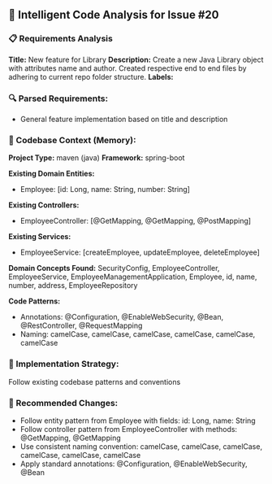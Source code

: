 
## 🤖 Intelligent Code Analysis for Issue #20

### 📋 Requirements Analysis
**Title:** New feature for Library
**Description:** Create a new Java Library object with attributes name and author. Created respective end to end files by adhering to current repo folder structure.
**Labels:** 

### 🔍 Parsed Requirements:
- General feature implementation based on title and description

### 🧠 Codebase Context (Memory):
**Project Type:** maven (java)
**Framework:** spring-boot

**Existing Domain Entities:**
- Employee: [id: Long, name: String, number: String]

**Existing Controllers:**
- EmployeeController: [@GetMapping, @GetMapping, @PostMapping]

**Existing Services:**
- EmployeeService: [createEmployee, updateEmployee, deleteEmployee]

**Domain Concepts Found:**
SecurityConfig, EmployeeController, EmployeeService, EmployeeManagementApplication, Employee, id, name, number, address, EmployeeRepository

**Code Patterns:**
- Annotations: @Configuration, @EnableWebSecurity, @Bean, @RestController, @RequestMapping
- Naming: camelCase, camelCase, camelCase, camelCase, camelCase, camelCase

### 🎯 Implementation Strategy:
Follow existing codebase patterns and conventions

### 🔧 Recommended Changes:
- Follow entity pattern from Employee with fields: id: Long, name: String
- Follow controller pattern from EmployeeController with methods: @GetMapping, @GetMapping
- Use consistent naming convention: camelCase, camelCase, camelCase, camelCase, camelCase, camelCase
- Apply standard annotations: @Configuration, @EnableWebSecurity, @Bean
    